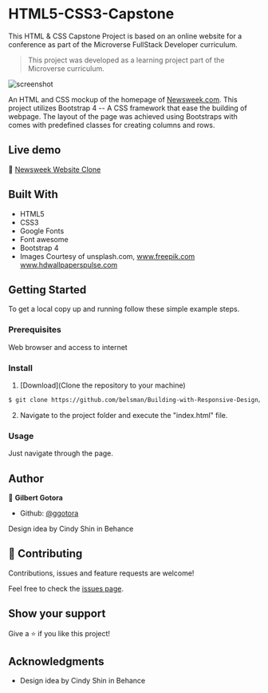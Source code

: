 # HTML5-CSS3-Capstone
This HTML &amp; CSS Capstone Project is based on an online website for a conference as part of the Microverse FullStack Developer curriculum.


> This project was developed as a learning project part of the Microverse curriculum.

![screenshot](./images/screenshot.png)

An HTML and CSS mockup of the homepage of [Newsweek.com](https://www.newsweek.com/). This project utilizes Bootstrap 4 -- 
A CSS framework that ease the building of webpage. The layout of the page was achieved using Bootstraps with comes with predefined classes for creating columns and rows.

## Live demo

🔗 [Newsweek Website Clone](https://rawcdn.githack.com/belsman/Using-Bootstrap/e0d32bf38a83b16db2cd47e3f4965ed4811c0cf8/index.html)

## Built With

- HTML5
- CSS3
- Google Fonts
- Font awesome
- Bootstrap 4
- Images Courtesy of unsplash.com,  www.freepik.com www.hdwallpaperspulse.com


## Getting Started

To get a local copy up and running follow these simple example steps.

### Prerequisites

Web browser and access to internet

### Install

1) [Download](Clone the repository to your machine)

```sh
$ git clone https://github.com/belsman/Building-with-Responsive-Design/tree/develop
```

2) Navigate to the project folder and execute the "index.html" file.

### Usage

Just navigate through the page.

## Author

👤 **Gilbert Gotora**

- Github: [@ggotora](https://github.com/ggotora)

Design idea by Cindy Shin in Behance

## 🤝 Contributing

Contributions, issues and feature requests are welcome!

Feel free to check the [issues page](issues/).

## Show your support

Give a ⭐️ if you like this project!

## Acknowledgments

- Design idea by Cindy Shin in Behance

